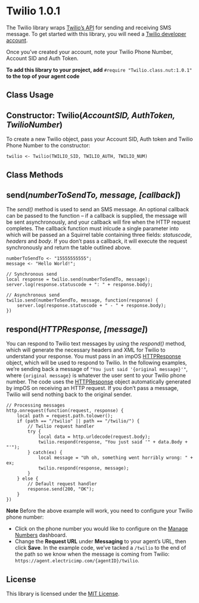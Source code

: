 # Twilio 1.0.1 #

The Twilio library wraps [Twilio’s API](http://www.twilio.com/) for sending and receiving SMS message. To get started with this library, you will need a [Twilio developer account](http://developers.twilio.com/).

Once you’ve created your account, note your Twilio Phone Number, Account SID and Auth Token.

**To add this library to your project, add** `#require "Twilio.class.nut:1.0.1"` **to the top of your agent code**

## Class Usage

## Constructor: Twilio(*AccountSID, AuthToken, TwilioNumber*)

To create a new Twilio object, pass your Account SID, Auth token and Twilio Phone Number to the constructor:

```squirrel
twilio <- Twilio(TWILIO_SID, TWILIO_AUTH, TWILIO_NUM)
```

## Class Methods ##

## send(*numberToSendTo, message, [callback]*) ###

The *send()* method is used to send an SMS message. An optional callback can be passed to the function &ndash; if a callback is supplied, the message will be sent asynchronously, and your callback will fire when the HTTP request completes. The callback function must inlcude a single parameter into which will be passed an a Squirrel table containing three fields: *statuscode*, *headers* and *body*. If you don’t pass a callback, it will execute the request synchronously and return the table outlined above.

```squirrel
numberToSendTo <- "15555555555";
message <- "Hello World!";

// Synchronous send
local response = twilio.send(numberToSendTo, message);
server.log(response.statuscode + ": " + response.body);

// Asynchronous send
twilio.send(numberToSendTo, message, function(response) {
    server.log(response.statuscode + " - " + response.body);
})
```

## respond(*HTTPResponse, [message]*) ###

You can respond to Twilio text messages by using the *respond()* method, which will generate the necessary headers and XML for Twilio to understand your response. You must pass in an impOS [HTTPResponse](https://developer.electricimp.com/api/httpresponse) object, which will be used to respond to Twilio. In the following examples, we’re sending back a message of `"You just said '{original message}'"`, where `{original message}` is whatever the user sent to your Twilio phone number. The code uses the [HTTPResponse](https://developer.electricimp.com/api/httpresponse) object automatically generated by impOS on receiving an HTTP request. If you don’t pass a message, Twilio will send nothing back to the original sender.

```squirrel
// Processing messages
http.onrequest(function(request, response) {
    local path = request.path.tolower();
    if (path == "/twilio" || path == "/twilio/") {
        // Twilio request handler
        try {
            local data = http.urldecode(request.body);
            twilio.respond(response, "You just said '" + data.Body + "'");
        } catch(ex) {
            local message = "Uh oh, something went horribly wrong: " + ex;
            twilio.respond(response, message);
        }
    } else {
        // Default request handler
        response.send(200, "OK");
    }
})
```

**Note** Before the above example will work, you need to configure your Twilio phone number:

 - Click on the phone number you would like to configure on the [Manage Numbers](https://www.twilio.com/user/account/phone-numbers/incoming) dashboard.
 - Change the **Request URL** under **Messaging** to your agent’s URL, then click **Save**. In the example code, we’ve tacked a `/twilio` to the end of the path so we know when the message is coming from Twilio: ```https://agent.electricimp.com/{agentID}/twilio```.

## License ##

This library is licensed under the [MIT License](./LICENSE).
